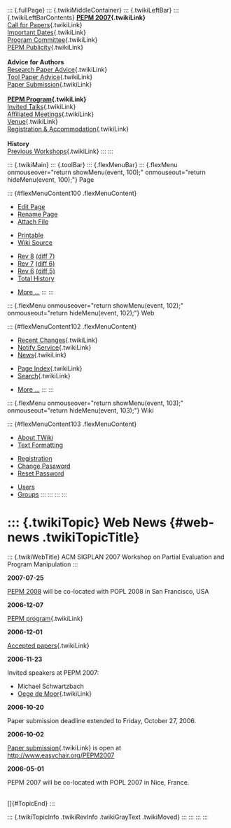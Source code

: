 ::: {.fullPage}
::: {.twikiMiddleContainer}
::: {.twikiLeftBar}
::: {.twikiLeftBarContents}
**[PEPM 2007](WebHome){.twikiLink}**\
[Call for Papers](CallForPapers){.twikiLink}\
[Important Dates](ImportantDates){.twikiLink}\
[Program Committee](ProgramCommittee){.twikiLink}\
[PEPM Publicity](PEPMPublicity){.twikiLink}\
\
**Advice for Authors**\
[Research Paper Advice](ResearchPaperAdvice){.twikiLink}\
[Tool Paper Advice](ToolPaperAdvice){.twikiLink}\
[Paper Submission](PaperSubmission){.twikiLink}\
\
**[PEPM Program](PEPMProgram){.twikiLink}**\
[Invited Talks](InvitedTalks){.twikiLink}\
[Affiliated Meetings](AffiliatedMeetings){.twikiLink}\
[Venue](WorkshopVenue){.twikiLink}\
[Registration & Accommodation](RegistrationAndAccomodation){.twikiLink}\
\
**History**\
[Previous Workshops](PreviousWorkshops){.twikiLink}
:::
:::

::: {.twikiMain}
::: {.toolBar}
::: {.flexMenuBar}
::: {.flexMenu onmouseover="return showMenu(event, 100);" onmouseout="return hideMenu(event, 100);"}
Page

::: {#flexMenuContent100 .flexMenuContent}
-   [Edit
    Page](http://www.program-transformation.org/edit/PEPM07/WebNews?t=1536827647)
-   [Rename
    Page](http://www.program-transformation.org/rename/PEPM07/WebNews)
-   [Attach
    File](http://www.program-transformation.org/attach/PEPM07/WebNews)

<!-- -->

-   [Printable](http://www.program-transformation.org/view/PEPM07/WebNews?skin=print.pattern)
-   [Wiki
    Source](http://www.program-transformation.org/view/PEPM07/WebNews?skin=text&raw=on&contenttype=text/plain)

<!-- -->

-   [Rev
    8](http://www.program-transformation.org/view/PEPM07/WebNews?rev=1.8)
    [(diff 7)](http://www.program-transformation.org/rdiff/PEPM07/WebNews?rev1=1.8&rev2=1.7)
-   [Rev
    7](http://www.program-transformation.org/view/PEPM07/WebNews?rev=1.7)
    [(diff 6)](http://www.program-transformation.org/rdiff/PEPM07/WebNews?rev1=1.7&rev2=1.6)
-   [Rev
    6](http://www.program-transformation.org/view/PEPM07/WebNews?rev=1.6)
    [(diff 5)](http://www.program-transformation.org/rdiff/PEPM07/WebNews?rev1=1.6&rev2=1.5)
-   [Total
    History](http://www.program-transformation.org/rdiff/PEPM07/WebNews)

<!-- -->

-   [More
    \...](http://www.program-transformation.org/oops/PEPM07/WebNews?template=oopsmore&param1=1.8&param2=1.8)
:::
:::

::: {.flexMenu onmouseover="return showMenu(event, 102);" onmouseout="return hideMenu(event, 102);"}
Web

::: {#flexMenuContent102 .flexMenuContent}
-   [Recent Changes](WebChanges){.twikiLink}
-   [Notify Service](WebNotify){.twikiLink}
-   [News](WebNews){.twikiLink}

<!-- -->

-   [Page Index](WebIndex){.twikiLink}
-   [Search](WebSearch){.twikiLink}

<!-- -->

-   [More
    \...](http://www.program-transformation.org/oops/PEPM07/WebNews?template=oopsmore&param1=1.8&param2=1.8)
:::
:::

::: {.flexMenu onmouseover="return showMenu(event, 103);" onmouseout="return hideMenu(event, 103);"}
Wiki

::: {#flexMenuContent103 .flexMenuContent}
-   [About
    TWiki](http://www.program-transformation.org/view/TWiki/WebHome)
-   [Text
    Formatting](http://www.program-transformation.org/view/TWiki/TextFormattingRules)

<!-- -->

-   [Registration](http://www.program-transformation.org/view/TWiki/TWikiRegistration)
-   [Change
    Password](http://www.program-transformation.org/view/TWiki/ChangePassword)
-   [Reset
    Password](http://www.program-transformation.org/view/TWiki/ResetPassword)

<!-- -->

-   [Users](http://www.program-transformation.org/view/Main/TWikiUsers)
-   [Groups](http://www.program-transformation.org/view/Main/TWikiGroups)
:::
:::
:::
:::

::: {.twikiTopic}
Web News {#web-news .twikiTopicTitle}
========

::: {.twikiWebTitle}
ACM SIGPLAN 2007 Workshop on Partial Evaluation and Program Manipulation
:::

**2007-07-25**

[PEPM 2008](http://www.program-transformation.org/PEPM08) will be
co-located with POPL 2008 in San Francisco, USA

**2006-12-07**

[PEPM program](PEPMProgram){.twikiLink}

**2006-12-01**

[Accepted papers](AcceptedPapers){.twikiLink}

**2006-11-23**

Invited speakers at PEPM 2007:

-   Michael Schwartzbach
-   [Oege de Moor](ObjectOrientedQueriesOverSoftwareSystems){.twikiLink}

**2006-10-20**

Paper submission deadline extended to Friday, October 27, 2006.

**2006-10-02**

[Paper submission](PaperSubmission){.twikiLink} is open at
<http://www.easychair.org/PEPM2007>

**2006-05-01**

PEPM 2007 will be co-located with POPL 2007 in Nice, France.

\
[]{#TopicEnd}
:::

::: {.twikiTopicInfo .twikiRevInfo .twikiGrayText .twikiMoved}
:::
:::
:::
:::
